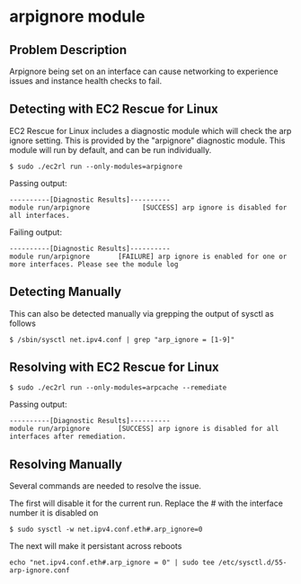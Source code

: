 # arpignore module

## Problem Description

Arpignore being set on an interface can cause networking to experience issues and instance health checks to fail.

## Detecting with EC2 Rescue for Linux

EC2 Rescue for Linux includes a diagnostic module which will check the arp ignore setting.  This is provided by the "arpignore" diagnostic module.  This module will run by default, and can be run individually.

```commandline
$ sudo ./ec2rl run --only-modules=arpignore
```

Passing output:

```commandline
----------[Diagnostic Results]----------
module run/arpignore             [SUCCESS] arp ignore is disabled for all interfaces.
```

Failing output:

```commandline
----------[Diagnostic Results]----------
module run/arpignore       [FAILURE] arp ignore is enabled for one or more interfaces. Please see the module log
```

## Detecting Manually

This can also be detected manually via grepping the output of sysctl as follows

```commandline
$ /sbin/sysctl net.ipv4.conf | grep "arp_ignore = [1-9]"
```

## Resolving with EC2 Rescue for Linux

```commandline
$ sudo ./ec2rl run --only-modules=arpcache --remediate
```

Passing output:
```commandline
----------[Diagnostic Results]----------
module run/arpignore       [SUCCESS] arp ignore is disabled for all interfaces after remediation.
```

## Resolving Manually

Several commands are needed to resolve the issue.

The first will disable it for the current run. Replace the # with the interface number it is disabled on

```commandline
$ sudo sysctl -w net.ipv4.conf.eth#.arp_ignore=0
```

The next will make it persistant across reboots

```commandline
echo "net.ipv4.conf.eth#.arp_ignore = 0" | sudo tee /etc/sysctl.d/55-arp-ignore.conf
```
